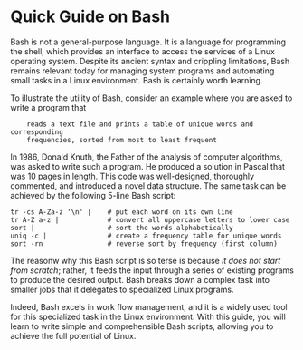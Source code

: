# Quick Guide on Bash

Bash is not a general-purpose language. It is a language for programming the
shell, which provides an interface to access the services of a Linux operating
system. Despite its ancient syntax and crippling limitations, Bash remains
relevant today for managing system programs and automating small tasks in a
Linux environment. Bash is certainly worth learning.

To illustrate the utility of Bash, consider an example where you are asked to
write a program that

		reads a text file and prints a table of unique words and corresponding
		frequencies, sorted from most to least frequent

In 1986, Donald Knuth, the Father of the analysis of computer algorithms, was
asked to write such a program. He produced a solution in Pascal that was 10
pages in length. This code was well-designed, thoroughly commented, and
introduced a novel data structure. The same task can be achieved by the
following 5-line Bash script:

    tr -cs A-Za-z '\n' |    # put each word on its own line
    tr A-Z a-z |            # convert all uppercase letters to lower case
    sort |                  # sort the words alphabetically
    uniq -c |               # create a frequency table for unique words
    sort -rn                # reverse sort by frequency (first column)

The reasonw why this Bash script is so terse is because *it does not start from
scratch*; rather, it feeds the input through a series of existing programs to
produce the desired output. Bash breaks down a complex task into smaller jobs
that it delegates to specialized Linux programs.

Indeed, Bash excels in work flow management, and it is a widely used tool
for this specialized task in the Linux environment. With this guide, you
will learn to write simple and comprehensible Bash scripts, allowing you to
achieve the full potential of Linux.


